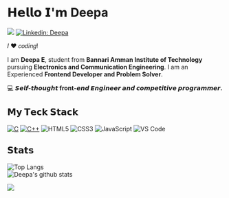 # 𝗛𝗲𝗹𝗹𝗼 𝗜'𝗺 Deepa

[![](https://img.shields.io/badge/-@deepa-%23181717?style=flat-square&logo=github)](https://github.com/Deepa140826)
[![Linkedin: Deepa](https://img.shields.io/badge/-@deepa-blue?style=flat-square&logo=Linkedin&logoColor=white&link=https://www.linkedin.com/in/ghazi-khan/)](https://www.linkedin.com/in/deepa-elangovan-b4a628215)

𝐼 ❤️ 𝑐𝑜𝑑𝑖𝑛𝑔!

I am **Deepa E**, student from **Bannari Amman Institute of Technology** pursuing **Electronics and Communication Engineering**. I am an Experienced **Frontend Developer and Problem Solver**.

:computer: **𝙎𝙚𝙡𝙛-𝙩𝙝𝙤𝙪𝙜𝙝𝙩 front-𝙚𝙣𝙙 𝙀𝙣𝙜𝙞𝙣𝙚𝙚𝙧 𝙖𝙣𝙙 𝙘𝙤𝙢𝙥𝙚𝙩𝙞𝙩𝙞𝙫𝙚 𝙥𝙧𝙤𝙜𝙧𝙖𝙢𝙢𝙚𝙧.**

## 𝗠𝘆 𝗧𝗲𝗰𝗸 𝗦𝘁𝗮𝗰𝗸

<a href="https://github.com/search?q=user%3ADenverCoder1+language%3Ac"><img alt="C" src="https://custom-icon-badges.demolab.com/badge/C-03599C.svg?logo=c-in-hexagon&logoColor=white"></a>
<a href="https://github.com/search?q=user%3ADenverCoder1+language%3Acpp"><img alt="C++" src="https://custom-icon-badges.demolab.com/badge/C++-9C033A.svg?logo=cpp2&logoColor=white"></a>
![HTML5](https://img.shields.io/badge/-HTML5-%23E44D27?style=flat-square&logo=html5&logoColor=ffffff)
![CSS3](https://img.shields.io/badge/-CSS3-%231572B6?style=flat-square&logo=css3)
![JavaScript](https://img.shields.io/badge/-JavaScript-%23F7DF1C?style=flat-square&logo=javascript&logoColor=000000&labelColor=%23F7DF1C&color=%23FFCE5A)
![VS Code](https://img.shields.io/badge/-VSCode-%23007ACC?style=flat-square&logo=visual-studio-code)


## 𝗦𝘁𝗮𝘁𝘀
![Top Langs](https://github-readme-stats.vercel.app/api/top-langs/?username=Deepa140826&theme=dracula)<br>
![Deepa's github stats](https://github-readme-stats.vercel.app/api?username=Deepa140826&show_icons=true&theme=dracula)
<br>


![](https://github-profile-trophy.vercel.app/?username=Deepa140826)
